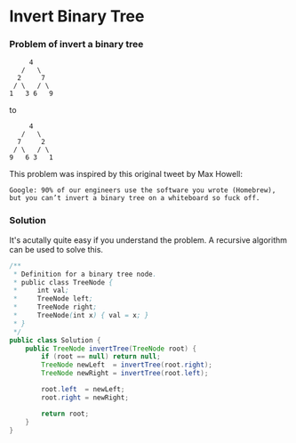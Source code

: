 # Invert Binary Tree


### Problem of invert a binary tree

```
     4
   /   \
  2     7
 / \   / \
1   3 6   9
```

to

```
     4
   /   \
  7     2
 / \   / \
9   6 3   1
```

This problem was inspired by this original tweet by Max Howell:
```
Google: 90% of our engineers use the software you wrote (Homebrew), but you can’t invert a binary tree on a whiteboard so fuck off.
```

### Solution

It's acutally quite easy if you understand the problem. A recursive algorithm can be used to solve this. 

```java
/**
 * Definition for a binary tree node.
 * public class TreeNode {
 *     int val;
 *     TreeNode left;
 *     TreeNode right;
 *     TreeNode(int x) { val = x; }
 * }
 */
public class Solution {
    public TreeNode invertTree(TreeNode root) {
        if (root == null) return null;
        TreeNode newLeft  = invertTree(root.right);
        TreeNode newRight = invertTree(root.left);

        root.left  = newLeft;
        root.right = newRight;

        return root;
    }
}
```